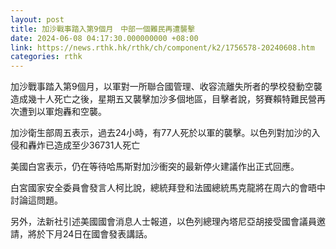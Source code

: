 ```yaml
---
layout: post
title: 加沙戰事踏入第9個月　中部一個難民再遭襲擊
date: 2024-06-08 04:17:30.000000000 +08:00
link: https://news.rthk.hk/rthk/ch/component/k2/1756578-20240608.htm
categories: rthk
---
```


加沙戰事踏入第9個月，以軍對一所聯合國管理、收容流離失所者的學校發動空襲造成幾十人死亡之後，星期五又襲擊加沙多個地區，目擊者說，努賽賴特難民營再次遭到以軍炮轟和空襲。

加沙衛生部周五表示，過去24小時，有77人死於以軍的襲擊。以色列對加沙的入侵和轟炸已造成至少36731人死亡

美國白宮表示，仍在等待哈馬斯對加沙衝突的最新停火建議作出正式回應。

白宮國家安全委員會發言人柯比說，總統拜登和法國總統馬克龍將在周六的會晤中討論這問題。 

另外，法新社引述美國國會消息人士報道，以色列總理內塔尼亞胡接受國會議員邀請，將於下月24日在國會發表講話。
